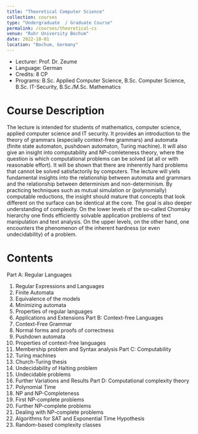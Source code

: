 ```yaml
---
title: "Theoretical Computer Science"
collection: courses
type: "Undergraduate  / Graduate Course"
permalink: /courses/theoretical-cs
venue: "Ruhr University Bochum"
date: 2022-10-01
location: "Bochum, Germany"
---
```


* Lecturer: Prof. Dr. Zeume
* Language: German
* Credits: 8 CP
* Programs: B.Sc. Applied Computer Science, B.Sc. Computer Science, B.Sc. IT-Security, B.Sc./M.Sc. Mathematics


Course Description
======

The lecture is intended for students of mathematics, computer science, applied computer science and IT security.
It provides an introduction to the theory of grammars (especially context-free grammars) and automata (finite state automaton, pushdown automaton, Turing machine).
It will also give an insight into computability and NP-comleteness theory, where the question is which computational problems can be solved (at all or with reasonable effort).
It will be shown that there are inherently hard problems that cannot be solved satisfactorily by computers.
The lecture will yiels fundamental insights into the relationship between automata and grammars and the relationship between determinism and non-determinism.
By practicing techniques such as mutual simulation or (polynomially) computable reductions, the insight should mature that concepts that look different on the surface can be identical at the core.
The goal is also deeper understanding of complexity.
On the lower levels of the so-called Chomsky hierarchy one finds efficiently solvable application problems of text manipulation and text analysis.
On the upper levels, on the other hand, one encounters the phenomenon of the inherent hardness (or even undecidability) of a problem.


Contents
======

Part A: Regular Languages
  1. Regular Expressions and Languages
  2. Finite Automata
  3. Equivalence of the models
  4. Minimizing automata
  5. Properties of regular languages
  6. Applications and Extensions
Part B: Context-free Languages
  1. Context-Free Grammar
  2. Normal forms and proofs of correctness
  3. Pushdown automata
  4. Properties of context-free languages
  5. Membership problem and Syntax analysis
Part C: Computability
  1. Turing machines
  2. Church-Turing thesis
  3. Undecidability of Halting problem
  4. Undecidable problems
  5. Further Variations and Results
Part D: Computational complexity theory
  1. Polynomial Time
  2. NP and NP-Completeness
  3. First NP-complete problems
  4. Further NP-complete problems
  5. Dealing with NP-complete problems
  6. Algorithms for SAT and Exponential Time Hypothesis
  7. Random-based complexity classes
